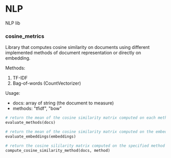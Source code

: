 # NLP
NLP lib 


### cosine_metrics
Library that computes cosine similarity on documents using different implemented methods of document representation or directly on embedding.

Methods:
1. TF-IDF 
2. Bag-of-words (CountVectorizer) 
    
Usage:
- docs: array of string (the document to measure)
- methods: "tfidf", "bow"
```python
# return the mean of the cosine similarity matrix computed on each methods
evaluate_methods(docs)
```

```python
# return the mean of the cosine similarity matrix computed on the embedding
evaluate_embeddings(embeddings)
```

```python
# return the cosine sililarity matrix computed on the specified method of document representation
compute_cosine_similarity_method(docs, method)
```
